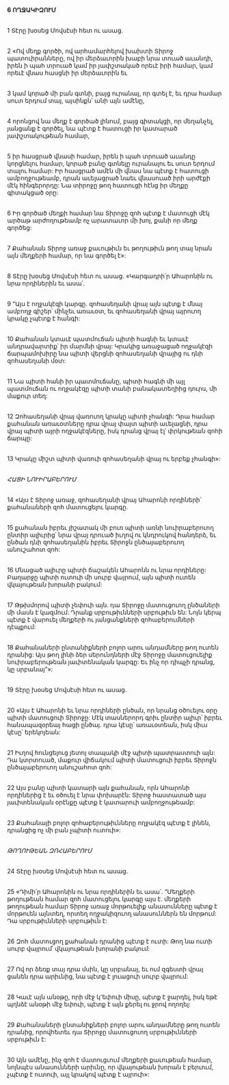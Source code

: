 **6 ՈՂՋԱԿԻԶՈՒՄ**

\
1 Տէրը խօսեց Մովսէսի հետ ու ասաց.

\
2 «Ով մեղք գործի, ով արհամարհելով խախտի Տիրոջ պատուիրանները, ով իր մերձաւորին խաբի նրա տուած աւանդի, իրեն ի պահ տրուած կամ իր յափշտակած որեւէ իրի համար, կամ որեւէ վնաս հասցնի իր մերձաւորին եւ

\
3 կամ կորած մի բան գտնի, բայց ուրանայ, որ գտել է, եւ դրա համար սուտ երդում տայ, այսինքն՝ անի այն ամէնը,

\
4 որոնցով նա մեղք է գործած լինում, բայց գիտակցի, որ մեղանչել, յանցանք է գործել, նա պէտք է հատուցի իր կատարած յափշտակութեան համար,

\
5 իր հասցրած վնասի համար, իրեն ի պահ տրուած աւանդը կորցնելու համար, կորած բանը գտնելը ուրանալու եւ սուտ երդում տալու համար: Իր հասցրած ամէն մի վնաս նա պէտք է հատուցի ամբողջութեամբ, դրան աւելացրած նաեւ վնասուած իրի արժէքի մէկ հինգերորդը: Նա տիրոջը թող հատուցի հէնց իր մեղքը գիտակցած օրը:

\
6 Իր գործած մեղքի համար նա Տիրոջը զոհ պէտք է մատուցի մէկ արծաթ արժողութեամբ ոչ արատաւոր մի խոյ, քանի որ մեղք գործեց:

\
7 Քահանան Տիրոջ առաջ քաւութիւն եւ թողութիւն թող տայ նրան այն մեղքերի համար, որ նա գործել է»:

\
8 Տէրը խօսեց Մովսէսի հետ ու ասաց. «Կարգադրի՛ր Ահարոնին ու նրա որդիներին եւ ասա՛.

\
9 “Այս է ողջակէզի կարգը. զոհասեղանի վրայ այն պէտք է մնայ ամբողջ գիշեր՝ մինչեւ առաւօտ, եւ զոհասեղանի վրայ այրուող կրակը չպէտք է հանգի:

\
10 Քահանան կտաւէ պատմուճան պիտի հագնի եւ կտաւէ անդրավարտիք՝ իր մարմնի վրայ: Կրակից առաջացած ողջակէզի ճարպամոխիրը նա պիտի վերցնի զոհասեղանի վրայից ու դնի զոհասեղանի մօտ:

\
11 Նա պիտի հանի իր պատմուճանը, պիտի հագնի մի այլ պատմուճան ու ողջակէզը պիտի տանի բանակատեղիից դուրս, մի մաքուր տեղ:

\
12 Զոհասեղանի վրայ վառուող կրակը պիտի չհանգի: Դրա համար քահանան առաւօտները դրա վրայ փայտ պիտի աւելացնի, դրա վրայ պիտի այրի ողջակէզները, իսկ դրանց վրայ էլ՝ փրկութեան զոհի ճարպը:

\
13 Կրակը միշտ պիտի վառուի զոհասեղանի վրայ ու երբեք չհանգի»:

\
_ՀԱՑԻ ՆՈՒԻՐԱԲԵՐՈՒՄ_

\
14 «Այս է Տիրոջ առաջ, զոհասեղանի վրայ Ահարոնի որդիների՝ քահանաների զոհ մատուցելու կարգը.

\
15 քահանան իբրեւ յիշատակ մի բուռ պիտի առնի նուիրաբերուող ընտիր ալիւրից՝ նրա վրայ դրուած իւղով ու կնդրուկով հանդերձ, եւ ընծան դնի զոհասեղանին իբրեւ Տիրոջն ընծայաբերուող անուշահոտ զոհ:

\
16 Մնացած ալիւրը պիտի ճաշակեն Ահարոնն ու նրա որդիները: Բաղարջը պիտի ուտուի մի սուրբ վայրում, այն պիտի ուտեն վկայութեան խորանի բակում:

\
17 Թթխմորով պիտի չեփուի այն. դա Տիրոջը մատուցուող ընծաների մի մասն է կազմում: Դրանք սրբութիւնների սրբութիւն են: Նոյն կերպ պէտք է վարուել մեղքերի ու յանցանքների զոհաբերումների դէպքում:

\
18 Քահանաների ընտանիքների բոլոր արու անդամները թող ուտեն դրանից: Այս թող լինի ձեր սերունդների մէջ Տիրոջը մատուցուելիք նուիրաբերութեան յաւիտենական կարգը: Եւ ինչ որ դիպչի դրանց, կը սրբանայ”»:

\
19 Տէրը խօսեց Մովսէսի հետ ու ասաց.

\
20 «Այս է Ահարոնի եւ նրա որդիների ընծան, որ նրանց օծուելու օրը պիտի մատուցուի Տիրոջը: Մէկ տասներորդ գրիւ ընտիր ալիւր՝ իբրեւ հանապազօրեայ հացի ընծայ. դրա կէսը՝ առաւօտեան, իսկ միւս կէսը՝ երեկոյեան:

\
21 Իւղով հունցելուց յետոյ տապակի մէջ պիտի պատրաստուի այն: Դա կտրտուած, մաքուր վիճակում պիտի մատուցուի իբրեւ Տիրոջն ընծայաբերուող անուշահոտ զոհ:

\
22 Այս բանը պիտի կատարի այն քահանան, որն Ահարոնի որդիներից է եւ օծուել է նրա փոխարէն: Տիրոջ հաստատած այս յաւիտենական օրէնքը պէտք է կատարուի ամբողջութեամբ:

\
23 Քահանայի բոլոր զոհաբերութիւնները ողջակէզ պէտք է լինեն, դրանցից ոչ մի բան չպիտի ուտուի»:

\
_ԹՈՂՈՒԹԵԱՆ ԶՈՀԱԲԵՐՈՒՄ_

\
24 Տէրը խօսեց Մովսէսի հետ ու ասաց.

\
25 «Դիմի՛ր Ահարոնին ու նրա որդիներին եւ ասա՛. “Մեղքերի թողութեան համար զոհ մատուցելու կարգը այս է. մեղքերի թողութեան համար Տիրոջ առաջ մորթուելիք անասունները պէտք է մորթուեն այնտեղ, որտեղ ողջակիզուող անասուններն են մորթում: Դա սրբութիւնների սրբութիւն է:

\
26 Զոհ մատուցող քահանան դրանից պէտք է ուտի: Թող նա ուտի սուրբ վայրում՝ վկայութեան խորանի բակում:

\
27 Ով որ ձեռք տայ դրա մսին, կը սրբանայ, եւ ում զգեստի վրայ ցանեն դրա արիւնից, նա պէտք է լուացուի սուրբ վայրում:

\
28 Կաւէ այն անօթը, որի մէջ կ՚եփուի միսը, պէտք է ջարդել, իսկ եթէ պղնձէ անօթի մէջ եփուի, պէտք է այն քերել ու ջրով ողողել:

\
29 Քահանաների ընտանիքների բոլոր արու անդամները թող ուտեն դրանից, որովհետեւ դա Տիրոջը մատուցուող սրբութիւնների սրբութիւն է:

\
30 Այն ամէնը, ինչ զոհ է մատուցւում մեղքերի քաւութեան համար, նոյնպէս անասունների արիւնը, որ վկայութեան խորան է բերւում, չպէտք է ուտուի, այլ կրակով պէտք է այրուի»:
